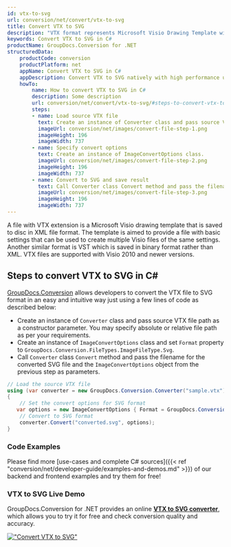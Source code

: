 ```yaml
---
id: vtx-to-svg
url: conversion/net/convert/vtx-to-svg
title: Convert VTX to SVG
description: "VTX format represents Microsoft Visio Drawing Template with .vtx extension. Learn how to convert VTX to SVG file programmatically in C# language using GroupDocs.Conversion for .NET library."
keywords: Convert VTX to SVG in C#
productName: GroupDocs.Conversion for .NET
structuredData:
    productCode: conversion
    productPlatform: net
    appName: Convert VTX to SVG in C#
    appDescription: Convert VTX to SVG natively with high performance using C# language and server side GroupDocs.Conversion for .NET APIs, without the use of any software like Microsoft or Open Office.
    howTo:
        name: How to convert VTX to SVG in C# 
        description: Some description
        url: conversion/net/convert/vtx-to-svg/#steps-to-convert-vtx-to-svg-in-c
        steps:
        - name: Load source VTX file 
          text: Create an instance of Converter class and pass source VTX file path as a constructor parameter. You may specify absolute or relative file path as per your requirements. 
          imageUrl: conversion/net/images/convert-file-step-1.png
          imageHeight: 196
          imageWidth: 737
        - name: Specify convert options 
          text: Create an instance of ImageConvertOptions class.
          imageUrl: conversion/net/images/convert-file-step-2.png
          imageHeight: 196
          imageWidth: 737
        - name: Convert to SVG and save result 
          text: Call Converter class Convert method and pass the filename for the converted HTML file and the ImageConvertOptions object from the previous step as parameters.
          imageUrl: conversion/net/images/convert-file-step-3.png
          imageHeight: 196
          imageWidth: 737
---
```


A file with VTX extension is a Microsoft Visio drawing template that is saved to disc in XML file format. The template is aimed to provide a file with basic settings that can be used to create multiple Visio files of the same settings. Another similar format is VST which is saved in binary format rather than XML. VTX files are supported with Visio 2010 and newer versions.

## Steps to convert VTX to SVG in C#

[GroupDocs.Conversion](https://products.groupdocs.com/conversion/net) allows developers to convert the VTX file to SVG format in an easy and intuitive way just using a few lines of code as described below:

* Create an instance of `Converter` class and pass source VTX file path as a constructor parameter. You may specify absolute or relative file path as per your requirements. 
* Create an instance of `ImageConvertOptions` class and set `Format` property to `GroupDocs.Conversion.FileTypes.ImageFileType.Svg`.
* Call `Converter` class `Convert` method and pass the filename for the converted SVG file and the `ImageConvertOptions` object from the previous step as parameters.

```csharp
// Load the source VTX file
using (var converter = new GroupDocs.Conversion.Converter("sample.vtx"))
{
    // Set the convert options for SVG format
   var options = new ImageConvertOptions { Format = GroupDocs.Conversion.FileTypes.ImageFileType.Svg };
    // Convert to SVG format
    converter.Convert("converted.svg", options);
}
```

### Code Examples

Please find more [use-cases and complete C# sources]({{< ref "conversion/net/developer-guide/examples-and-demos.md" >}}) of our backend and frontend examples and try them for free!

### VTX to SVG Live Demo

GroupDocs.Conversion for .NET provides an online [**VTX to SVG converter**](https://products.groupdocs.app/conversion/vtx-to-svg), which allows you to try it for free and check conversion quality and accuracy.

[!["Convert VTX to SVG"](conversion/net/images/convert-to-svg/convert-vtx-to-svg.png)](https://products.groupdocs.app/conversion/vtx-to-svg)
